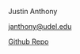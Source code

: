 Justin Anthony

janthony@udel.edu 

[Github Repo](https://github.com/janthony-ud/CISC275-Portfolio)
